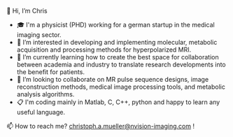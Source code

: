 👋 Hi, I’m Chris
- 🎓 I'm a physicist (PHD) working for a german startup in the medical imaging sector.
- 👀 I’m interested in developing and implementing molecular, metabolic acquisition and processing methods for hyperpolarized MRI.
- 🌱 I’m currently learning how to create the best space for collaboration between academia and industry to translate research developments into the benefit for patients.
- 💞️ I’m looking to collaborate on MR pulse sequence designs, image reconstruction methods, medical image processing tools, and metabolic analysis algorithms. 
- 📋 I'm coding mainly in Matlab, C, C++, python and happy to learn any useful language.

📫 How to reach me? christoph.a.mueller@nvision-imaging.com !

<!---
cm212/cm212 is a ✨ special ✨ repository because its `README.md` (this file) appears on your GitHub profile.
You can click the Preview link to take a look at your changes.
--->
